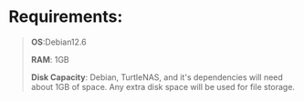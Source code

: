# Requirements:
> **OS**:Debian12.6
> 
> **RAM**: 1GB
>
> **Disk Capacity**: Debian, TurtleNAS, and it's dependencies will need about 1GB of space. Any extra disk space will be used for file storage.
